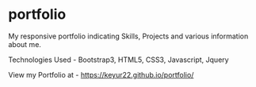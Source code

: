# portfolio

My responsive portfolio indicating Skills, Projects and various information about me.

Technologies Used - Bootstrap3, HTML5, CSS3, Javascript, Jquery

View my Portfolio at - 	https://keyur22.github.io/portfolio/
